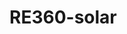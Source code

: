 # RE360-solar


<!DOCTYPE html>
<html lang="en-US" class="no-js">
<head>
<meta charset="UTF-8">
<meta name="viewport" content="width=device-width,initial-scale=1.0">
<link href="https://htmlcodex.com/wp-content/themes/gridlove-child/assets/css/demo.min.css" rel="stylesheet">
<meta name="robots" content="index, follow, max-image-preview:large, max-snippet:-1, max-video-preview:-1" />

<title>RE360 solar</title>
<meta name="description" content="HTML Codex - Free HTML templates live demo - Free HTML landing pages live demo, Free HTML email templates live demo - Free HTML snippets live demo" />
<link rel="canonical" href="https://htmlcodex.com/demo/" />
<meta property="og:locale" content="en_US" />
<meta property="og:type" content="article" />
<meta property="og:title" content="Live Demo - Free HTML Templates Live Demo - HTML Codex" />
<meta property="og:description" content="HTML Codex - Free HTML templates live demo - Free HTML landing pages live demo, Free HTML email templates live demo - Free HTML snippets live demo" />
<meta property="og:url" content="https://htmlcodex.com/demo/" />
<meta property="og:site_name" content="HTML Codex" />
<meta property="article:modified_time" content="2021-01-24T10:55:42+00:00" />
<meta name="twitter:card" content="summary_large_image" />
<meta name="twitter:site" content="@htmlcodex" />
<script type="application/ld+json" class="yoast-schema-graph">{"@context":"https://schema.org","@graph":[{"@type":"WebPage","@id":"https://htmlcodex.com/demo/","url":"https://htmlcodex.com/demo/","name":"Live Demo - Free HTML Templates Live Demo - HTML Codex","isPartOf":{"@id":"https://htmlcodex.com/#website"},"datePublished":"2019-10-26T09:52:00+00:00","dateModified":"2021-01-24T10:55:42+00:00","description":"HTML Codex - Free HTML templates live demo - Free HTML landing pages live demo, Free HTML email templates live demo - Free HTML snippets live demo","breadcrumb":{"@id":"https://htmlcodex.com/demo/#breadcrumb"},"inLanguage":"en-US","potentialAction":[{"@type":"ReadAction","target":["https://htmlcodex.com/demo/"]}]},{"@type":"BreadcrumbList","@id":"https://htmlcodex.com/demo/#breadcrumb","itemListElement":[{"@type":"ListItem","position":1,"name":"Home","item":"https://htmlcodex.com/"},{"@type":"ListItem","position":2,"name":"Demo"}]},{"@type":"WebSite","@id":"https://htmlcodex.com/#website","url":"https://htmlcodex.com/","name":"HTML Codex","description":"Free HTML Templates","publisher":{"@id":"https://htmlcodex.com/#/schema/person/5f78868d1fafba6066db8927f9d204a4"},"potentialAction":[{"@type":"SearchAction","target":{"@type":"EntryPoint","urlTemplate":"https://htmlcodex.com/?s={search_term_string}"},"query-input":"required name=search_term_string"}],"inLanguage":"en-US"},{"@type":["Person","Organization"],"@id":"https://htmlcodex.com/#/schema/person/5f78868d1fafba6066db8927f9d204a4","name":"HTML Codex","image":{"@type":"ImageObject","inLanguage":"en-US","@id":"https://htmlcodex.com/#/schema/person/image/","url":"https://i1.wp.com/htmlcodex.com/wp-content/uploads/2020/08/logo.jpg?fit=512%2C512&ssl=1","contentUrl":"https://i1.wp.com/htmlcodex.com/wp-content/uploads/2020/08/logo.jpg?fit=512%2C512&ssl=1","width":512,"height":512,"caption":"HTML Codex"},"logo":{"@id":"https://htmlcodex.com/#/schema/person/image/"},"description":"Creator and publisher of HTML templates, HTML landing pages, HTML email templates and HTML snippets. Every item of HTML Codex is free of cost. So download and enjoy!!!","sameAs":["https://htmlcodex.com"]}]}</script>

<link rel="dns-prefetch" href="//widgetlogic.org" />
<link rel="dns-prefetch" href="//stats.wp.com" />
<link rel="dns-prefetch" href="//fonts.googleapis.com" />
<link rel="dns-prefetch" href="//i0.wp.com" />
<link rel="dns-prefetch" href="//c0.wp.com" />
<link rel="dns-prefetch" href="//www.googletagmanager.com" />
<link rel="dns-prefetch" href="//pagead2.googlesyndication.com" />
<link rel="alternate" type="application/rss+xml" title="HTML Codex &raquo; Feed" href="https://htmlcodex.com/feed/" />
<link rel="alternate" type="application/rss+xml" title="HTML Codex &raquo; Comments Feed" href="https://htmlcodex.com/comments/feed/" />
<script type="9972d5711f0f7b1aa347d24f-text/javascript">
/* <![CDATA[ */
window._wpemojiSettings = {"baseUrl":"https:\/\/s.w.org\/images\/core\/emoji\/15.0.3\/72x72\/","ext":".png","svgUrl":"https:\/\/s.w.org\/images\/core\/emoji\/15.0.3\/svg\/","svgExt":".svg","source":{"concatemoji":"https:\/\/htmlcodex.com\/wp-includes\/js\/wp-emoji-release.min.js?ver=6.6.2"}};
/*! This file is auto-generated */
!function(i,n){var o,s,e;function c(e){try{var t={supportTests:e,timestamp:(new Date).valueOf()};sessionStorage.setItem(o,JSON.stringify(t))}catch(e){}}function p(e,t,n){e.clearRect(0,0,e.canvas.width,e.canvas.height),e.fillText(t,0,0);var t=new Uint32Array(e.getImageData(0,0,e.canvas.width,e.canvas.height).data),r=(e.clearRect(0,0,e.canvas.width,e.canvas.height),e.fillText(n,0,0),new Uint32Array(e.getImageData(0,0,e.canvas.width,e.canvas.height).data));return t.every(function(e,t){return e===r[t]})}function u(e,t,n){switch(t){case"flag":return n(e,"\ud83c\udff3\ufe0f\u200d\u26a7\ufe0f","\ud83c\udff3\ufe0f\u200b\u26a7\ufe0f")?!1:!n(e,"\ud83c\uddfa\ud83c\uddf3","\ud83c\uddfa\u200b\ud83c\uddf3")&&!n(e,"\ud83c\udff4\udb40\udc67\udb40\udc62\udb40\udc65\udb40\udc6e\udb40\udc67\udb40\udc7f","\ud83c\udff4\u200b\udb40\udc67\u200b\udb40\udc62\u200b\udb40\udc65\u200b\udb40\udc6e\u200b\udb40\udc67\u200b\udb40\udc7f");case"emoji":return!n(e,"\ud83d\udc26\u200d\u2b1b","\ud83d\udc26\u200b\u2b1b")}return!1}function f(e,t,n){var r="undefined"!=typeof WorkerGlobalScope&&self instanceof WorkerGlobalScope?new OffscreenCanvas(300,150):i.createElement("canvas"),a=r.getContext("2d",{willReadFrequently:!0}),o=(a.textBaseline="top",a.font="600 32px Arial",{});return e.forEach(function(e){o[e]=t(a,e,n)}),o}function t(e){var t=i.createElement("script");t.src=e,t.defer=!0,i.head.appendChild(t)}"undefined"!=typeof Promise&&(o="wpEmojiSettingsSupports",s=["flag","emoji"],n.supports={everything:!0,everythingExceptFlag:!0},e=new Promise(function(e){i.addEventListener("DOMContentLoaded",e,{once:!0})}),new Promise(function(t){var n=function(){try{var e=JSON.parse(sessionStorage.getItem(o));if("object"==typeof e&&"number"==typeof e.timestamp&&(new Date).valueOf()<e.timestamp+604800&&"object"==typeof e.supportTests)return e.supportTests}catch(e){}return null}();if(!n){if("undefined"!=typeof Worker&&"undefined"!=typeof OffscreenCanvas&&"undefined"!=typeof URL&&URL.createObjectURL&&"undefined"!=typeof Blob)try{var e="postMessage("+f.toString()+"("+[JSON.stringify(s),u.toString(),p.toString()].join(",")+"));",r=new Blob([e],{type:"text/javascript"}),a=new Worker(URL.createObjectURL(r),{name:"wpTestEmojiSupports"});return void(a.onmessage=function(e){c(n=e.data),a.terminate(),t(n)})}catch(e){}c(n=f(s,u,p))}t(n)}).then(function(e){for(var t in e)n.supports[t]=e[t],n.supports.everything=n.supports.everything&&n.supports[t],"flag"!==t&&(n.supports.everythingExceptFlag=n.supports.everythingExceptFlag&&n.supports[t]);n.supports.everythingExceptFlag=n.supports.everythingExceptFlag&&!n.supports.flag,n.DOMReady=!1,n.readyCallback=function(){n.DOMReady=!0}}).then(function(){return e}).then(function(){var e;n.supports.everything||(n.readyCallback(),(e=n.source||{}).concatemoji?t(e.concatemoji):e.wpemoji&&e.twemoji&&(t(e.twemoji),t(e.wpemoji)))}))}((window,document),window._wpemojiSettings);
/* ]]> */
</script>
<link rel="https://api.w.org/" href="https://htmlcodex.com/wp-json/" /><link rel="alternate" title="JSON" type="application/json" href="https://htmlcodex.com/wp-json/wp/v2/pages/25" /><link rel="EditURI" type="application/rsd+xml" title="RSD" href="https://htmlcodex.com/xmlrpc.php?rsd" />
<meta name="generator" content="WordPress 6.6.2" />
<link rel="shortlink" href="https://htmlcodex.com/?p=25" />
<link rel="alternate" title="oEmbed (JSON)" type="application/json+oembed" href="https://htmlcodex.com/wp-json/oembed/1.0/embed?url=https%3A%2F%2Fhtmlcodex.com%2Fdemo%2F" />
<link rel="alternate" title="oEmbed (XML)" type="text/xml+oembed" href="https://htmlcodex.com/wp-json/oembed/1.0/embed?url=https%3A%2F%2Fhtmlcodex.com%2Fdemo%2F&#038;format=xml" />
<meta name="generator" content="Redux 4.4.18" /><meta name="generator" content="Site Kit by Google 1.134.0" /><meta name="p:domain_verify" content="7b5e93ee42e0dbd9d4186c3835f17864" /> <style>img#wpstats{display:none}</style>

<meta name="google-adsense-platform-account" content="ca-host-pub-2644536267352236">
<meta name="google-adsense-platform-domain" content="sitekit.withgoogle.com">


<script type="9972d5711f0f7b1aa347d24f-text/javascript" async="async" src="https://pagead2.googlesyndication.com/pagead/js/adsbygoogle.js?client=ca-pub-4955347150592523&amp;host=ca-host-pub-2644536267352236" crossorigin="anonymous"></script>

<link rel="icon" href="https://i0.wp.com/htmlcodex.com/wp-content/uploads/2020/12/cropped-favicon-2.png?fit=32%2C32&#038;ssl=1" sizes="32x32" />
<link rel="icon" href="https://i0.wp.com/htmlcodex.com/wp-content/uploads/2020/12/cropped-favicon-2.png?fit=192%2C192&#038;ssl=1" sizes="192x192" />
<link rel="apple-touch-icon" href="https://i0.wp.com/htmlcodex.com/wp-content/uploads/2020/12/cropped-favicon-2.png?fit=180%2C180&#038;ssl=1" />
<meta name="msapplication-TileImage" content="https://i0.wp.com/htmlcodex.com/wp-content/uploads/2020/12/cropped-favicon-2.png?fit=270%2C270&#038;ssl=1" />
<style type="text/css" id="wp-custom-css">
			.module-desc {
	max-width: 100%;
}
.entry-category a {
	margin-bottom: 5px;
}
.gridlove-box {
	box-shadow: 0 0 45px rgba(0,0,0,.08);
}
.template-feature .gridlove-text-module-content {
	margin-bottom: 0px;
}
.template-feature .col-md-6 {
	margin-bottom: 1.5rem;
}
.template-feature .gridlove-box {
	height: 100%;
	padding: 30px;
}
.template-feature i {
	margin-bottom: 25px;
	color: #009CFF;
}
.template-feature h4 {
	margin-bottom: 15px;
}
.custom-contact form p {
    margin-bottom: 8px;
}
.custom-contact .cc-error {
	display: block;
	margin-bottom: 15px;
	color: #e74c3c;
}
.custom-contact .cc-success {
	display: block;
	margin-bottom: 15px;
	color: #28a745;
}
.custom-contact h2.cc-error,
.custom-contact h2.cc-success {
	margin-bottom: 25px;
}
.wpforms-container .wpforms-field {
	padding: 10px 0;
}
.wpforms-field.wpforms-field-mailchimp ul {
	list-style-type: none;
}
.wpforms-field .wpforms-field-label {
	font-size: 16px !important;
}
.temp-info .gridlove-button {
		height: 40px;
    margin: 0 0 15px 0;
}
.temp-info .gridlove-button:last-child {
    margin-bottom: 0px;
}
#pre-checkout label {
	display: flex;
	align-items: start;
	justify-content: start;
	margin-bottom: 1rem;
}
#pre-checkout label input[type="radio"] {
	flex-shrink: 0;
	width: 25px;
	height: 25px;
	margin-top: 3px;
	margin-right: 10px;
}
#pre-checkout label span {
    font-weight: 700;
}
#pre-checkout label span:last-child {
	margin-left: auto !important;
}
#pre-checkout label span small {
	display: block;
	color: #777777;
}
.pre-checkout-button {
	display: block !important;
	margin: 20px 0 0 0 !important;
	height: 45px !important;
	font-size: 16px !important;
	color: #FFFFFF !important;
	background-color: #009cff !important;
}
.gridlove-action-link {
	color: #FFFFFF;
	background: #009cff;
}
.postid-2338 .gridlove-ad,
.postid-2175 .gridlove-ad,
.postid-2134 .gridlove-ad,
.postid-2043 .gridlove-ad,
.postid-1960 .gridlove-ad{
	display: none;
}		</style>
<style id="wpforms-css-vars-root">
				:root {
					--wpforms-field-border-radius: 3px;
--wpforms-field-border-style: solid;
--wpforms-field-border-size: 1px;
--wpforms-field-background-color: #ffffff;
--wpforms-field-border-color: rgba( 0, 0, 0, 0.25 );
--wpforms-field-border-color-spare: rgba( 0, 0, 0, 0.25 );
--wpforms-field-text-color: rgba( 0, 0, 0, 0.7 );
--wpforms-field-menu-color: #ffffff;
--wpforms-label-color: rgba( 0, 0, 0, 0.85 );
--wpforms-label-sublabel-color: rgba( 0, 0, 0, 0.55 );
--wpforms-label-error-color: #d63637;
--wpforms-button-border-radius: 3px;
--wpforms-button-border-style: none;
--wpforms-button-border-size: 1px;
--wpforms-button-background-color: #066aab;
--wpforms-button-border-color: #066aab;
--wpforms-button-text-color: #ffffff;
--wpforms-page-break-color: #066aab;
--wpforms-background-image: none;
--wpforms-background-position: center center;
--wpforms-background-repeat: no-repeat;
--wpforms-background-size: cover;
--wpforms-background-width: 100px;
--wpforms-background-height: 100px;
--wpforms-background-color: rgba( 0, 0, 0, 0 );
--wpforms-background-url: none;
--wpforms-container-padding: 0px;
--wpforms-container-border-style: none;
--wpforms-container-border-width: 1px;
--wpforms-container-border-color: #000000;
--wpforms-container-border-radius: 3px;
--wpforms-field-size-input-height: 43px;
--wpforms-field-size-input-spacing: 15px;
--wpforms-field-size-font-size: 16px;
--wpforms-field-size-line-height: 19px;
--wpforms-field-size-padding-h: 14px;
--wpforms-field-size-checkbox-size: 16px;
--wpforms-field-size-sublabel-spacing: 5px;
--wpforms-field-size-icon-size: 1;
--wpforms-label-size-font-size: 16px;
--wpforms-label-size-line-height: 19px;
--wpforms-label-size-sublabel-font-size: 14px;
--wpforms-label-size-sublabel-line-height: 17px;
--wpforms-button-size-font-size: 17px;
--wpforms-button-size-height: 41px;
--wpforms-button-size-padding-h: 15px;
--wpforms-button-size-margin-top: 10px;
--wpforms-container-shadow-size-box-shadow: none;

				}
			</style></head>
<body class="page-template page-template-demo page-template-demo-php page page-id-25 wp-embed-responsive chrome gridlove-cover-overlay-off gridlove-v_1_9_8 gridlove-child">
<div id="loader" class="show">
<div class="loader"></div>
</div>
<div id="demo-switcher">
<div class="logo">
<a href="https://htmlcodex.com">
<img src="https://htmlcodex.com/wp-content/themes/gridlove-child/assets/img/logo.png" alt="HTML Codex">
</a>
</div>
<div class="templates">
<a href="https://htmlcodex.com/template">All Free Templates</a>
</div>
<div class="responsive">
<a href="#" class="desktop active" title="View Desktop Version"></a>
<a href="#" class="tabletlandscape" title="View Tablet Landscape (1024x768)"></a>
<a href="#" class="tabletportrait" title="View Tablet Portrait (768x1024)"></a>
<a href="#" class="mobilelandscape" title="View Mobile Landscape (480x320)"></a>
<a href="#" class="mobileportrait" title="View Mobile Portrait (320x480)"></a>
</div>
<div class="links">
<a class="download" href="https://htmlcodex.com/downloading/?item=2439">
<img src="https://htmlcodex.com/wp-content/themes/gridlove-child/assets/img/download.png" alt />
Download
</a>
<a class="close" href="https://demo.htmlcodex.com/2439/renewable-energy-website-template">
<img src="https://htmlcodex.com/wp-content/themes/gridlove-child/assets/img/remove.png" alt />
Remove
</a>
</div>
</div>
<div class="bottom-fixed-ads" style="display: none;">
<div class="ads-control show">
<img src="https://htmlcodex.com/wp-content/themes/gridlove-child/assets/img/arrow.png">
</div>
<div>
</div>
</div>
<iframe id="iframe" src="https://demo.htmlcodex.com/2439/renewable-energy-website-template" frameborder="0" width="100%"></iframe>
<script src="https://ajax.googleapis.com/ajax/libs/jquery/1.11.2/jquery.min.js" type="9972d5711f0f7b1aa347d24f-text/javascript"></script>
<script type="9972d5711f0f7b1aa347d24f-text/javascript">
		// loader
		var loader = function () {
			setTimeout(function () {
				if ($('#loader').length > 0) {
					$('#loader').removeClass('show');
				}
			}, 1);
		};
		loader();
		
		//Bottom ads
        $(document).ready(function () {
            if ($(window).width() > 768) {
                $('.bottom-fixed-ads').css('bottom', '0');
                $('.bottom-fixed-ads .ads-control').click(function () {
                    if ($(this).hasClass('show')) {
                        $('.bottom-fixed-ads').css('bottom', '-90px');
                        $(this).toggleClass('show hide');
                    } else {
                        $('.bottom-fixed-ads').css('bottom', '0');
                        $(this).toggleClass('hide show');
                    }
                });
            }
        });
	
		// Responsive
        var IS_IPAD = navigator.userAgent.match(/iPad/i) != null;
        $("#header-bar").hide();
        clicked = "desktop";
        var t = {
            desktop: "100%",
            tabletlandscape: 1040,
            tabletportrait: 788,
            mobilelandscape: 500,
            mobileportrait: 360,
            placebo: 0
        };
        jQuery(".responsive a").on("click", function () {
            var e = jQuery(this);
            for (device in t) {
                if (e.hasClass(device)) {
                    clicked = device;
                    jQuery("#iframe").width(t[device]);
                    if (clicked == device) {
                        jQuery(".responsive a").removeClass("active");
                        e.addClass("active")
                    }
                }
            }
            return false
        });
    </script>
<link rel="stylesheet" id="jetpack_css-css" href="https://c0.wp.com/p/jetpack/13.7/css/jetpack.css" type="text/css" media="all" />
<script src="/cdn-cgi/scripts/7d0fa10a/cloudflare-static/rocket-loader.min.js" data-cf-settings="9972d5711f0f7b1aa347d24f-|49" defer></script></body
</html>


